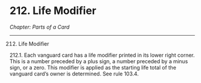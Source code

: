# 212. Life Modifier

*Chapter: Parts of a Card*

---

212. Life Modifier



212.1. Each vanguard card has a life modifier printed in its lower right corner. This is a number preceded by a plus sign, a number preceded by a minus sign, or a zero. This modifier is applied as the starting life total of the vanguard card’s owner is determined. See rule 103.4.


